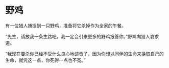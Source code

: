 # 野鸡

有一位猎人捕捉到一只野鸡，准备将它杀掉作为全家的午餐。 

“先生，请放我一条生路吧，我一定会引来更多的野鸡报答你。”野鸡向猎人哀求道。 

“我现在要杀你已经不受什么良心地谴责了，因为你想以同伴的生命来换取自己的生命，就凭这一点，你死得一点也不冤。”
 